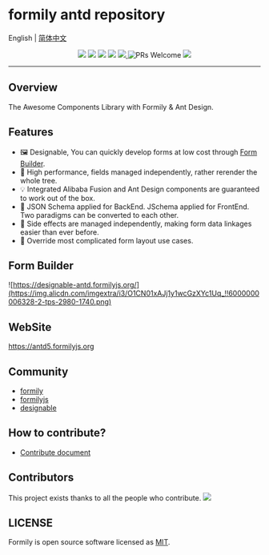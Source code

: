 # formily antd repository

English | [简体中文](./README.zh-CN.md)

<p align="center">
<img src="https://img.alicdn.com/tfs/TB1fHhZu4D1gK0jSZFyXXciOVXa-2500-1200.png">
<img src="https://img.shields.io/npm/dt/@mozyun/formily-antd"/>
<img src="https://img.shields.io/npm/dm/@mozyun/formily-antd"/>
<a href="https://www.npmjs.com/package/@mozyun/formily-antd"><img src="https://img.shields.io/npm/v/@mozyun/formily-antd.svg"></a>
<a href="https://codecov.io/gh/formilyjs/antd">
  <img src="https://codecov.io/gh/formilyjs/antd/branch/master/graph/badge.svg?token=3V9RU8Wh9d"/>
</a>
<img alt="PRs Welcome" src="https://img.shields.io/badge/PRs-welcome-brightgreen.svg"/>
<a href="https://github.com/actions-cool/issues-helper">
  <img src="https://img.shields.io/badge/using-issues--helper-blueviolet"/>
</a>
</p>

---

## Overview

The Awesome Components Library with Formily & Ant Design.

## Features

- 🖼 Designable, You can quickly develop forms at low cost through [Form Builder](https://designable-antd.formilyjs.org/).
- 🚀 High performance, fields managed independently, rather rerender the whole tree.
- 💡 Integrated Alibaba Fusion and Ant Design components are guaranteed to work out of the box.
- 🎨 JSON Schema applied for BackEnd. JSchema applied for FrontEnd. Two paradigms can be converted to each other.
- 🏅 Side effects are managed independently, making form data linkages easier than ever before.
- 🌯 Override most complicated form layout use cases.

## Form Builder

![https://designable-antd.formilyjs.org/](https://img.alicdn.com/imgextra/i3/O1CN01xAJj1y1wcGzXYc1Uq_!!6000000006328-2-tps-2980-1740.png)

## WebSite

<https://antd5.formilyjs.org>

## Community

- [formily](https://github.com/alibaba/formily)
- [formilyjs](https://github.com/formilyjs)
- [designable](https://github.com/alibaba/designable)

## How to contribute?

- [Contribute document](https://formilyjs.org/zh-CN/guide/contribution)

## Contributors

This project exists thanks to all the people who contribute.
<a href="https://github.com/formilyjs/antd/graphs/contributors"><img src="https://contrib.rocks/image?repo=formilyjs/antd" /></a>

## LICENSE

Formily is open source software licensed as
[MIT](./LICENSE.md).
